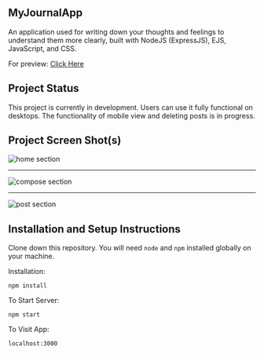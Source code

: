 ## MyJournalApp 

An application used for writing down your thoughts and feelings to understand them more clearly, built with NodeJS (ExpressJS), EJS, JavaScript, and CSS.

For preview: [Click Here](https://myjournalapp.onrender.com)

## Project Status

This project is currently in development. Users can use it fully functional on desktops. The functionality of mobile view and deleting posts is in progress.

## Project Screen Shot(s)  

![home section](https://drive.google.com/uc?export=view&id=1OacLOvvtgvXVmrEWSBVSvlq6fhufmOMy)

---

![compose section](https://drive.google.com/uc?export=view&id=1WCQ92gfgqH07pR_XcocKkv-gHTmfL-5U)

---
![post section](https://drive.google.com/uc?export=view&id=1hjOw0C5k26KcgInfdHZDWdHERaUZE0wE)


## Installation and Setup Instructions

Clone down this repository. You will need `node` and `npm` installed globally on your machine.  

Installation:

`npm install`  

To Start Server:

`npm start`  

To Visit App:

`localhost:3000`  

